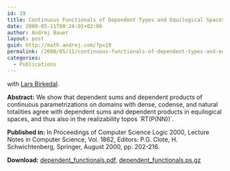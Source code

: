 ```yaml
---
id: 19
title: Continuous Functionals of Dependent Types and Equilogical Spaces
date: 2000-05-11T00:24:01+02:00
author: Andrej Bauer
layout: post
guid: http://math.andrej.com/?p=19
permalink: /2000/05/11/continuous-functionals-of-dependent-types-and-equilogical-spaces/
categories:
  - Publications
---
```

with [Lars Birkedal](http://www.itu.dk/people/birkedal/).

**Abstract:** We show that dependent sums and dependent products of continuous parametrizations on domains with dense, codense, and natural totalities agree with dependent sums and dependent products in equilogical spaces, and thus also in the realizability topos \`RT(P(NN))\`.

**Published in:** In Proceedings of Computer Science Logic 2000, Lecture Notes in Computer Science, Vol. 1862, Editors: P.G. Clote, H. Schwichtenberg, Springer, August 2000, pp. 202-216.

**Download:** [dependent_functionals.pdf](/asset/data/dependent_functionals.pdf "Continuous Functionals of Dependent Types and Equilogical Spaces"), [dependent_functionals.ps.gz](/asset/data/dependent_functionals.ps.gz "Continuous Functionals of Dependent Types and Equilogical Spaces")
